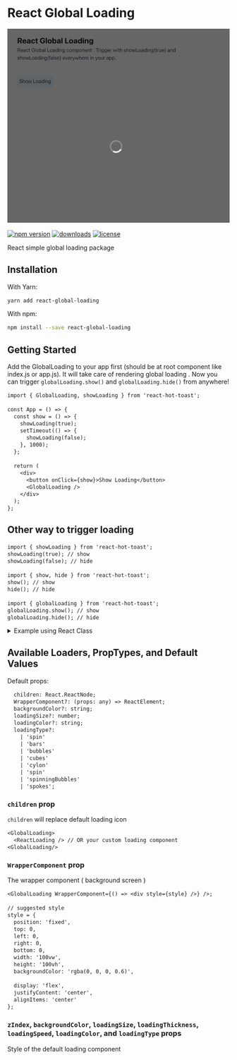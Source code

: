 # React Global Loading

![Example](/assets/example.png)

[![npm version](https://badge.fury.io/js/react-global-loading.svg)][npm_url]
[![downloads](https://img.shields.io/npm/dt/react-global-loading.svg)][npm_url]
[![license](https://img.shields.io/npm/l/react-global-loading.svg)][npm_url]

[npm_url]: https://www.npmjs.org/package/react-global-loading

React simple global loading package

## Installation

With Yarn:

```bash
yarn add react-global-loading
```

With npm:

```bash
npm install --save react-global-loading
```

## Getting Started

Add the GlobalLoading to your app first (should be at root component like index.js or app.js). It will take care of rendering global loading . Now you can trigger `globalLoading.show()` and `globalLoading.hide()` from anywhere!

```tsx
import { GlobalLoading, showLoading } from 'react-hot-toast';

const App = () => {
  const show = () => {
    showLoading(true);
    setTimeout(() => {
      showLoading(false);
    }, 1000);
  };

  return (
    <div>
      <button onClick={show}>Show Loading</button>
      <GlobalLoading />
    </div>
  );
};
```

## Other way to trigger loading

```tsx
import { showLoading } from 'react-hot-toast';
showLoading(true); // show
showLoading(false); // hide

import { show, hide } from 'react-hot-toast';
show(); // show
hide(); // hide

import { globalLoading } from 'react-hot-toast';
globalLoading.show(); // show
globalLoading.hide(); // hide
```

<details><summary>Example using React Class</summary>

</details>

## Available Loaders, PropTypes, and Default Values

Default props:

```
  children: React.ReactNode;
  WrapperComponent?: (props: any) => ReactElement;
  backgroundColor?: string;
  loadingSize?: number;
  loadingColor?: string;
  loadingType?:
    | 'spin'
    | 'bars'
    | 'bubbles'
    | 'cubes'
    | 'cylon'
    | 'spin'
    | 'spinningBubbles'
    | 'spokes';
```

### `children` prop

`children` will replace default loading icon

```tsx
<GlobalLoading>
  <ReactLoading /> // OR your custom loading component
<GlobalLoading/>
```

### `WrapperComponent` prop

The wrapper component ( background screen )

```tsx
<GlobalLoading WrapperComponent={() => <div style={style} />} />;

// suggested style
style = {
  position: 'fixed',
  top: 0,
  left: 0,
  right: 0,
  bottom: 0,
  width: '100vw',
  height: '100vh',
  backgroundColor: 'rgba(0, 0, 0, 0.6)',

  display: 'flex',
  justifyContent: 'center',
  alignItems: 'center'
};
```

### `zIndex`, `backgroundColor`, `loadingSize`, `loadingThickness`, `loadingSpeed`, `loadingColor`, and `loadingType` props

Style of the default loading component

